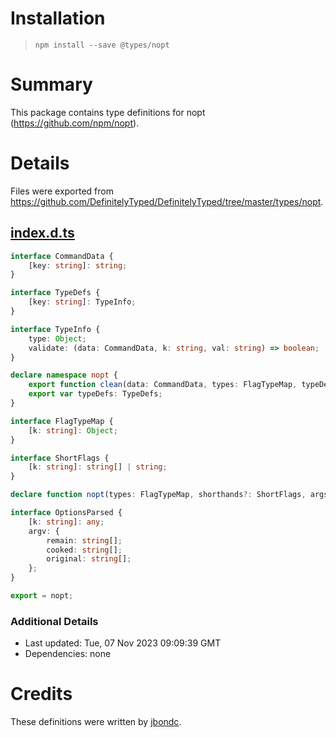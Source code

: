 # Installation
> `npm install --save @types/nopt`

# Summary
This package contains type definitions for nopt (https://github.com/npm/nopt).

# Details
Files were exported from https://github.com/DefinitelyTyped/DefinitelyTyped/tree/master/types/nopt.
## [index.d.ts](https://github.com/DefinitelyTyped/DefinitelyTyped/tree/master/types/nopt/index.d.ts)
````ts
interface CommandData {
    [key: string]: string;
}

interface TypeDefs {
    [key: string]: TypeInfo;
}

interface TypeInfo {
    type: Object;
    validate: (data: CommandData, k: string, val: string) => boolean;
}

declare namespace nopt {
    export function clean(data: CommandData, types: FlagTypeMap, typeDefs?: TypeDefs): string;
    export var typeDefs: TypeDefs;
}

interface FlagTypeMap {
    [k: string]: Object;
}

interface ShortFlags {
    [k: string]: string[] | string;
}

declare function nopt(types: FlagTypeMap, shorthands?: ShortFlags, args?: string[], slice?: number): OptionsParsed;

interface OptionsParsed {
    [k: string]: any;
    argv: {
        remain: string[];
        cooked: string[];
        original: string[];
    };
}

export = nopt;

````

### Additional Details
 * Last updated: Tue, 07 Nov 2023 09:09:39 GMT
 * Dependencies: none

# Credits
These definitions were written by [jbondc](https://github.com/jbondc).
